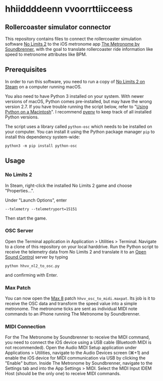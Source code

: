 # hhiiddddeenn vvoorrttiicceess
## Rollercoaster simulator connector

This repository contains files to connect the rollercoaster simulation software [No Limits 2](https://www.nolimitscoaster.com/) to the iOS metronome app [The Metronome by Soundbrenner](https://www.soundbrenner.com/the-metronome-app/), with the goal to translate rollercoaster ride information like speed to metronome attributes like BPM. 

## Prerequisites

In order to run this software, you need to run a copy of [No Limits 2 on Steam](https://store.steampowered.com/app/301320/NoLimits_2_Roller_Coaster_Simulation/) on a computer running macOS. 

You also need to have Python 3 installed on your system. With newer versions of macOS, Python comes pre-installed, but may have the wrong version 2.7. If you have trouble running the script below, refer to "[Using Python on a Macintosh](https://docs.python.org/3/using/mac.html)". I recommend [pyenv](https://github.com/pyenv/pyenv) to keep track of all installed Python versions.

The script uses a library called `python-osc` which needs to be installed on your computer. You can install it using the Python package manager `pip` to install this dependency system-wide:

```
python3 -m pip install python-osc
```

## Usage


### No Limits 2
In Steam, right-click the installed No Limits 2 game and choose "Properties…". 

Under "Launch Options", enter

```
--telemetry --telemetryport=15151
```

Then start the game. 

### OSC Server
Open the Terminal application in Application > Utilities > Terminal. Navigate to a clone of this repository on your local harddrive. 
Run the Python script to receive the telemetry data from No Limits 2 and translate it to an [Open Sound Control](https://en.wikipedia.org/wiki/Open_Sound_Control) server by typing 

```
python hhvv_nl2_to_osc.py
```
and confirming with Enter.

### Max Patch

You can now open the [Max 8](https://cycling74.com/products/max) patch `hhvv_osc_to_midi.maxpat`. Its job is it to receive the OSC data and transform the speed value into a simple metronome. The metronome ticks are sent as individual MIDI note commands to an iPhone running The Metronome by Soundbrenner.

### MIDI Connection
For the The Metronome by Soundbrenner to receive the MIDI command, you need to connect the iOS device using a USB cable (Bluetooth MIDI is not recommended). Open the Audio MIDI Setup application under Applications > Utilities, navigate to the Audio Devices screen (⌘+1) and enable the iOS device for MIDI communication via USB by clicking the "Enable" button.
Inside The Metronome by Soundbrenner, navigate to the Settings tab and into the App Settings > MIDI. Select the MIDI Input IDEM Host (should be the only one) to receive MIDI commands.
